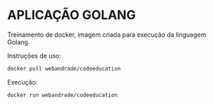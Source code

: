 # APLICAÇÃO GOLANG

Treinamento de docker, imagem criada para execução da linguagem Golang.

Instruções de uso:
```bash
docker pull webandrade/codeeducation
```

Execução:
```bash
docker run webandrade/codeeducation
```